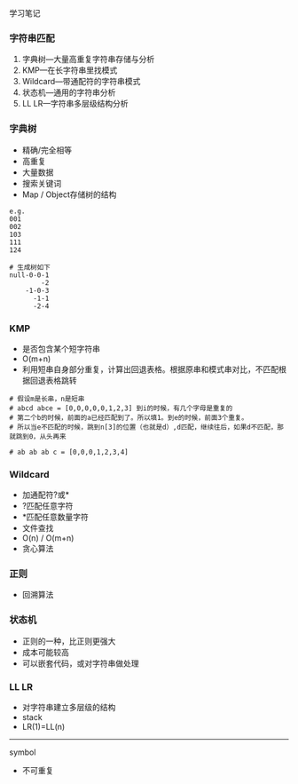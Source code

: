 学习笔记
### 字符串匹配
1. 字典树—大量高重复字符串存储与分析
2. KMP—在长字符串里找模式
3. Wildcard—带通配符的字符串模式
4. 状态机—通用的字符串分析
5. LL LR—字符串多层级结构分析

### 字典树
- 精确/完全相等
- 高重复
- 大量数据
- 搜索关键词
- Map / Object存储树的结构
```
e.g.
001
002
103
111
124

# 生成树如下
null-0-0-1
	    -2
	-1-0-3
	  -1-1
	  -2-4
```

### KMP
- 是否包含某个短字符串
- O(m+n)
- 利用短串自身部分重复，计算出回退表格。根据原串和模式串对比，不匹配根据回退表格跳转
```
# 假设m是长串，n是短串
# abcd abce = [0,0,0,0,0,1,2,3] 到i的时候，有几个字母是重复的
# 第二个b的时候，前面的a已经匹配到了。所以填1。到e的时候，前面3个重复。
# 所以当e不匹配的时候，跳到n[3]的位置（也就是d）,d匹配，继续往后，如果d不匹配，那就跳到0，从头再来

# ab ab ab c = [0,0,0,1,2,3,4]
```

### Wildcard
- 加通配符?或*
- ?匹配任意字符
- *匹配任意数量字符
- 文件查找
- O(n) / O(m+n)
- 贪心算法

### 正则
- 回溯算法

### 状态机
- 正则的一种，比正则更强大
- 成本可能较高
- 可以嵌套代码，或对字符串做处理

### LL LR
- 对字符串建立多层级的结构
- stack
- LR(1)=LL(n)

------

symbol
- 不可重复
